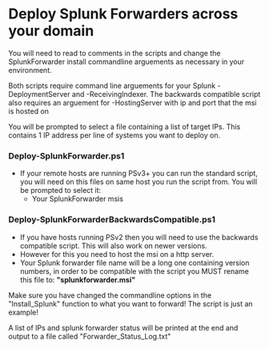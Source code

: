 # Deploy Splunk Forwarders across your domain

You will need to read to comments in the scripts and change the SplunkForwarder install commandline arguements as necessary in your environment.

Both scripts require command line arguements for your Splunk -DeploymentServer and -ReceivingIndexer.
The backwards compatible script also requires an arguement for -HostingServer with ip and port that the msi is hosted on

You will be prompted to select a file containing a list of target IPs.
This contains 1 IP address per line of systems you want to deploy on.

### Deploy-SplunkForwarder.ps1

* If your remote hosts are running PSv3+ you can run the standard script, you will need on this files on same host you run the script from. You will be prompted to select it:
    * Your SplunkForwarder msis

### Deploy-SplunkForwarderBackwardsCompatible.ps1

* If you have hosts running PSv2 then you will need to use the backwards compatible script. This will also work on newer versions.
* However for this you need to host the msi on a http server.
* Your Splunk forwarder file name will be a long one containing version numbers, in order to be compatible with the script you MUST rename this file to: __"splunkforwarder.msi"__


Make sure you have changed the commandline options in the "Install_Splunk" function to what you want to forward! The script is just an example!

A list of IPs and splunk forwarder status will be printed at the end and output to a file called "Forwarder_Status_Log.txt"
